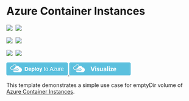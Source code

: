 # Azure Container Instances

<IMG SRC="https://azbotstorage.blob.core.windows.net/badges/201-aci-linuxcontainer-volume-emptydir/PublicLastTestDate.svg" />&nbsp;
<IMG SRC="https://azbotstorage.blob.core.windows.net/badges/201-aci-linuxcontainer-volume-emptydir/PublicDeployment.svg" />&nbsp;

<IMG SRC="https://azbotstorage.blob.core.windows.net/badges/201-aci-linuxcontainer-volume-emptydir/FairfaxLastTestDate.svg" />&nbsp;
<IMG SRC="https://azbotstorage.blob.core.windows.net/badges/201-aci-linuxcontainer-volume-emptydir/FairfaxDeployment.svg" />&nbsp;

<IMG SRC="https://azbotstorage.blob.core.windows.net/badges/201-aci-linuxcontainer-volume-emptydir/BestPracticeResult.svg" />&nbsp;
<IMG SRC="https://azbotstorage.blob.core.windows.net/badges/201-aci-linuxcontainer-volume-emptydir/CredScanResult.svg" />&nbsp;

<a href="https://portal.azure.com/#create/Microsoft.Template/uri/https%3A%2F%2Fraw.githubusercontent.com%2FAzure%2Fazure-quickstart-templates%2Fmaster%2F201-aci-linuxcontainer-volume-emptydir%2Fazuredeploy.json" target="_blank">
    <img src="https://raw.githubusercontent.com/Azure/azure-quickstart-templates/master/1-CONTRIBUTION-GUIDE/images/deploytoazure.png"/>
</a>
<a href="http://armviz.io/#/?load=https%3A%2F%2Fraw.githubusercontent.com%2FAzure%2Fazure-quickstart-templates%2Fmaster%2F201-aci-linuxcontainer-volume-emptydir%2Fazuredeploy.json" target="_blank">
    <img src="https://raw.githubusercontent.com/Azure/azure-quickstart-templates/master/1-CONTRIBUTION-GUIDE/images/visualizebutton.png"/>
</a>

This template demonstrates a simple use case for emptyDir volume of [Azure Container Instances](https://docs.microsoft.com/en-us/azure/container-instances/).
